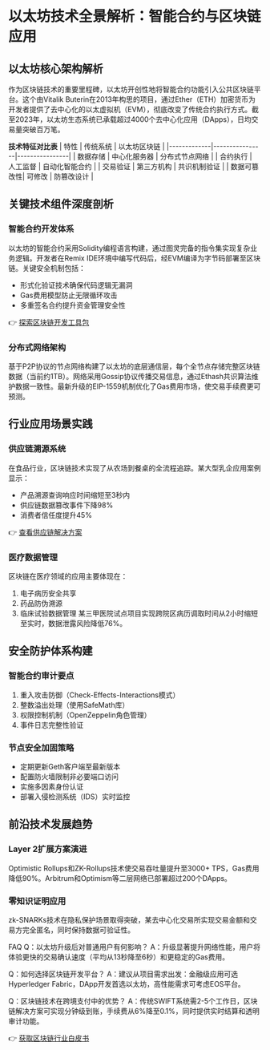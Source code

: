 # 以太坊技术全景解析：智能合约与区块链应用

## 以太坊核心架构解析
作为区块链技术的重要里程碑，以太坊开创性地将智能合约功能引入公共区块链平台。这个由Vitalik Buterin在2013年构思的项目，通过Ether（ETH）加密货币为开发者提供了去中心化的以太虚拟机（EVM），彻底改变了传统合约执行方式。截至2023年，以太坊生态系统已承载超过4000个去中心化应用（DApps），日均交易量突破百万笔。

**技术特征对比表**
| 特性        | 传统系统       | 以太坊区块链    |
|-------------|----------------|----------------|
| 数据存储    | 中心化服务器   | 分布式节点网络  |
| 合约执行    | 人工监督       | 自动化智能合约  |
| 交易验证    | 第三方机构     | 共识机制验证    |
| 数据可篡改性| 可修改         | 防篡改设计      |

## 关键技术组件深度剖析
### 智能合约开发体系
以太坊的智能合约采用Solidity编程语言构建，通过图灵完备的指令集实现复杂业务逻辑。开发者在Remix IDE环境中编写代码后，经EVM编译为字节码部署至区块链。关键安全机制包括：
- 形式化验证技术确保代码逻辑无漏洞
- Gas费用模型防止无限循环攻击
- 多重签名合约提升资金管理安全性

👉 [探索区块链开发工具包](https://bit.ly/okx_welcome)

### 分布式网络架构
基于P2P协议的节点网络构建了以太坊的底层通信层，每个全节点存储完整区块链数据（当前约1TB）。网络采用Gossip协议传播交易信息，通过Ethash共识算法维护数据一致性。最新升级的EIP-1559机制优化了Gas费用市场，使交易手续费更可预测。

## 行业应用场景实践
### 供应链溯源系统
在食品行业，区块链技术实现了从农场到餐桌的全流程追踪。某大型乳企应用案例显示：
- 产品溯源查询响应时间缩短至3秒内
- 供应链数据篡改事件下降98%
- 消费者信任度提升45%

👉 [查看供应链解决方案](https://bit.ly/okx_welcome)

### 医疗数据管理
区块链在医疗领域的应用主要体现在：
1. 电子病历安全共享
2. 药品防伪溯源
3. 临床试验数据管理
某三甲医院试点项目实现跨院区病历调取时间从2小时缩短至实时，数据泄露风险降低76%。

## 安全防护体系构建
### 智能合约审计要点
1. 重入攻击防御（Check-Effects-Interactions模式）
2. 整数溢出处理（使用SafeMath库）
3. 权限控制机制（OpenZeppelin角色管理）
4. 事件日志完整性验证

### 节点安全加固策略
- 定期更新Geth客户端至最新版本
- 配置防火墙限制非必要端口访问
- 实施多因素身份认证
- 部署入侵检测系统（IDS）实时监控

## 前沿技术发展趋势
### Layer 2扩展方案演进
Optimistic Rollups和ZK-Rollups技术使交易吞吐量提升至3000+ TPS，Gas费用降低90%。Arbitrum和Optimism等二层网络已部署超过200个DApps。

### 零知识证明应用
zk-SNARKs技术在隐私保护场景取得突破，某去中心化交易所实现交易金额和交易方完全匿名，同时保持数据可验证性。

FAQ
Q：以太坊升级后对普通用户有何影响？
A：升级显著提升网络性能，用户将体验更快的交易确认速度（平均从13秒降至6秒）和更稳定的Gas费用。

Q：如何选择区块链开发平台？
A：建议从项目需求出发：金融级应用可选Hyperledger Fabric，DApp开发首选以太坊，高性能需求可考虑EOS平台。

Q：区块链技术在跨境支付中的优势？
A：传统SWIFT系统需2-5个工作日，区块链解决方案可实现分钟级到账，手续费从6%降至0.1%，同时提供实时结算和透明审计功能。

👉 [获取区块链行业白皮书](https://bit.ly/okx_welcome)